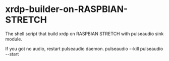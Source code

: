# xrdp-builder-on-RASPBIAN-STRETCH
The shell script that build xrdp on RASPBIAN STRETCH with pulseaudio sink module.

If you got no audio, restart pulseaudio daemon.
pulseaudio --kill
pulseaudio --start
